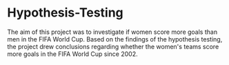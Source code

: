 # Hypothesis-Testing
The aim of this project was to investigate if women score more goals than men in the FIFA World Cup. Based on the findings of the hypothesis testing, the project drew conclusions regarding whether the women's teams score more goals in the FIFA World Cup since 2002. 

